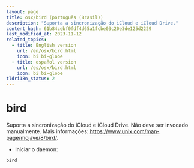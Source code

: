 ```yaml
---
layout: page
title: osx/bird (português (Brasil))
description: "Suporta a sincronização do iCloud e iCloud Drive."
content_hash: 61b84cebf0fdf4d65a1fcbe03c20e3de125d2229
last_modified_at: 2023-11-12
related_topics:
  - title: English version
    url: /en/osx/bird.html
    icon: bi bi-globe
  - title: español version
    url: /es/osx/bird.html
    icon: bi bi-globe
tldri18n_status: 2
---
```

# bird

Suporta a sincronização do iCloud e iCloud Drive.
Não deve ser invocado manualmente.
Mais informações: <https://www.unix.com/man-page/mojave/8/bird/>.

- Iniciar o daemon:

`bird`
